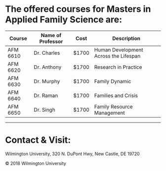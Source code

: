 

# The offered courses for Masters in Applied Family Science are:

|Course | Name of Professor |Cost | Description
|---    | ---               | --- | ---
|AFM 6610 | Dr. Charles | $1700 | Human Development Across the Lifespan
|AFM 6620 | Dr. Anthony | $1700 |Research in Practice 
|AFM 6630 | Dr. Murphy  | $1700 |Family Dynamic
|AFM 6640 | Dr. Raman | $1700 |Families and Crisis
|AFM 6650 | Dr. Singh | $1700 |Family Resource Management



---

# Contact & Visit: 
Wilmington University, 
320 N. 
DuPont Hwy, 
New Castle, DE 19720 

<div>
   &copy; 2018 Wilmington University
</div>
